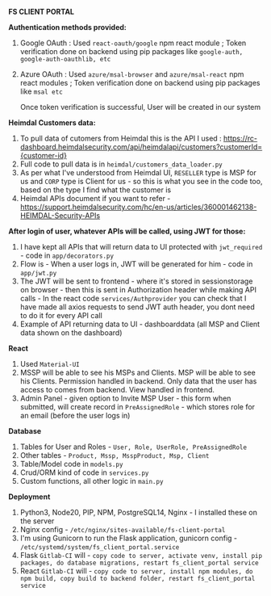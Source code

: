 **FS CLIENT PORTAL**

**Authentication methods provided:**
1) Google OAuth : Used `react-oauth/google` npm react module ; Token verification done on backend using pip packages like `google-auth, google-auth-oauthlib, etc`
2) Azure OAuth : Used `azure/msal-browser` and `azure/msal-react` npm react modules ; Token verification done on backend using pip packages like `msal etc`

   Once token verification is successful, User will be created in our system

**Heimdal Customers data:**
1) To pull data of cutomers from Heimdal this is the API I used : https://rc-dashboard.heimdalsecurity.com/api/heimdalapi/customers?customerId={customer-id}
2) Full code to pull data is in `heimdal/customers_data_loader.py`
3) As per what I've understood from Heimdal UI, `RESELLER` type is MSP for us and `CORP` type is Client for us - so this is what you see in the code too, based on the type I find what the customer is
4) Heimdal APIs document if you want to refer - https://support.heimdalsecurity.com/hc/en-us/articles/360001462138-HEIMDAL-Security-APIs 

**After login of user, whatever APIs will be called, using JWT for those:**
1) I have kept all APIs that will return data to UI protected with `jwt_required` - code in `app/decorators.py`
2) Flow is - When a user logs in, JWT will be generated for him - code in `app/jwt.py`
3) The JWT will be sent to frontend - where it's stored in sessionstorage on browser - then this is sent in Authorization header while making API calls - In the react code `services/Authprovider` you can check that I have made all axios requests to send JWT auth header, you dont need to do it for every API call
4) Example of API returning data to UI - dashboarddata (all MSP and Client data shown on the dashboard)

**React**
1) Used `Material-UI`
2) MSSP will be able to see his MSPs and Clients. MSP will be able to see his Clients. Permission handled in backend. Only data that the user has access to comes from backend. View handled in frontend.
3) Admin Panel - given option to Invite MSP User - this form when submitted, will create record in `PreAssignedRole` - which stores role for an email (before the user logs in)

**Database**
1) Tables for User and Roles - `User, Role, UserRole, PreAssignedRole`
2) Other tables - `Product, Mssp, MsspProduct, Msp, Client`
3) Table/Model code in `models.py`
4) Crud/ORM kind of code in `services.py`
5) Custom functions, all other logic in `main.py` 

**Deployment**
1) Python3, Node20, PIP, NPM, PostgreSQL14, Nginx - I installed these on the server
2) Nginx config - `/etc/nginx/sites-available/fs-client-portal`
3) I'm using Gunicorn to run the Flask application, gunicorn config - `/etc/systemd/system/fs_client_portal.service` 
4) Flask `Gitlab-CI` will - `copy code to server, activate venv, install pip packages, do database migrations, restart fs_client_portal service`
5) React `Gitlab-CI` will - `copy code to server, install npm modules, do npm build, copy build to backend folder, restart fs_client_portal service`



